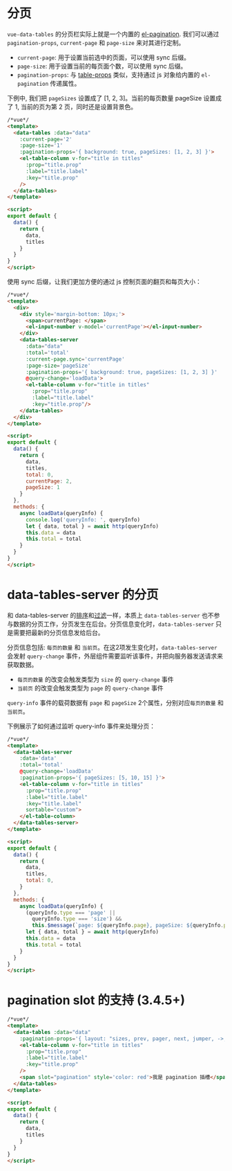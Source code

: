 # 分页

`vue-data-tables` 的分页栏实际上就是一个内置的 [el-pagination](http://element.eleme.io/#/zh-CN/component/pagination). 我们可以通过 `pagination-props`, `current-page` 和 `page-size` 来对其进行定制。

* `current-page`: 用于设置当前选中的页面，可以使用 sync 后缀。
* `page-size`: 用于设置当前的每页面个数，可以使用 sync 后缀。
* `pagination-props`: 与 [table-props](zh-cn/basic.md?id=传递-prop-给内置的-el-table) 类似，支持通过 js 对象给内置的 `el-pagination` 传递属性。

下例中, 我们把 `pageSizes` 设置成了 [1, 2, 3]。当前的每页数量 pageSize 设置成了 1, 当前的页为第 2 页，同时还是设置背景色。

```html
/*vue*/
<template>
  <data-tables :data="data"
    :current-page='2'
    :page-size='1'
    :pagination-props='{ background: true, pageSizes: [1, 2, 3] }'>
    <el-table-column v-for="title in titles"
      :prop="title.prop"
      :label="title.label"
      :key="title.prop"
    />
  </data-tables>
</template>

<script>
export default {
  data() {
    return {
      data,
      titles
    }
  }
}
</script>
```

使用 sync 后缀，让我们更加方便的通过 js 控制页面的翻页和每页大小：


```html
/*vue*/
<template>
  <div>
    <div style='margin-bottom: 10px;'>
      <span>currentPage: </span>
      <el-input-number v-model='currentPage'></el-input-number>
    </div>
    <data-tables-server
      :data="data"
      :total='total'
      :current-page.sync='currentPage'
      :page-size='pageSize'
      :pagination-props='{ background: true, pageSizes: [1, 2, 3] }'
      @query-change='loadData'>
      <el-table-column v-for="title in titles"
        :prop="title.prop"
        :label="title.label"
        :key="title.prop"/>
    </data-tables>
  </div>
</template>

<script>
export default {
  data() {
    return {
      data,
      titles,
      total: 0,
      currentPage: 2,
      pageSize: 1
    }
  },
  methods: {
    async loadData(queryInfo) {
      console.log('queryInfo: ', queryInfo)
      let { data, total } = await http(queryInfo)
      this.data = data
      this.total = total
    }
  }
}
</script>
```

# data-tables-server 的分页

和 data-tables-server 的[排序](zh-cn/sort?id=data-tables-server-的排序)和[过滤](zh-cn/filter?id=data-tables-server-的过滤)一样，本质上 `data-tables-server` 也不参与数据的分页工作，分页发生在后台。分页信息变化时，`data-tables-server` 只是需要把最新的分页信息发给后台。

分页信息包括: `每页的数量` 和 `当前页`。在这2项发生变化时，`data-tables-server` 会发射 `query-change` 事件，外层组件需要监听该事件，并把向服务器发送请求来获取数据。

* `每页的数量` 的改变会触发类型为 `size` 的 `query-change` 事件
* `当前页` 的改变会触发类型为 `page` 的 `query-change` 事件

`query-info` 事件的载荷数据有 `page` 和 `pageSize` 2个属性，分别对应`每页的数量` 和 `当前页`。

下例展示了如何通过监听 query-info 事件来处理分页：

```html
/*vue*/
<template>
  <data-tables-server
    :data='data'
    :total='total'
    @query-change='loadData'
    :pagination-props='{ pageSizes: [5, 10, 15] }'>
    <el-table-column v-for="title in titles"
      :prop="title.prop"
      :label="title.label"
      :key="title.label"
      sortable="custom">
    </el-table-column>
  </data-tables-server>
</template>

<script>
export default {
  data() {
    return {
      data,
      titles,
      total: 0,
    }
  },
  methods: {
    async loadData(queryInfo) {
      (queryInfo.type === 'page' ||
        queryInfo.type === 'size') &&
        this.$message(`page: ${queryInfo.page}, pageSize: ${queryInfo.pageSize}`)
      let { data, total } = await http(queryInfo)
      this.data = data
      this.total = total
    }
  }
}
</script>
```

# pagination slot 的支持 (3.4.5+)

```html
/*vue*/
<template>
  <data-tables :data="data"
    :pagination-props='{ layout: "sizes, prev, pager, next, jumper, ->, total, slot" }'>
    <el-table-column v-for="title in titles"
      :prop="title.prop"
      :label="title.label"
      :key="title.prop"
    />
    <span slot="pagination" style='color: red'>我是 pagination 插槽</span>
  </data-tables>
</template>

<script>
export default {
  data() {
    return {
      data,
      titles
    }
  }
}
</script>
```